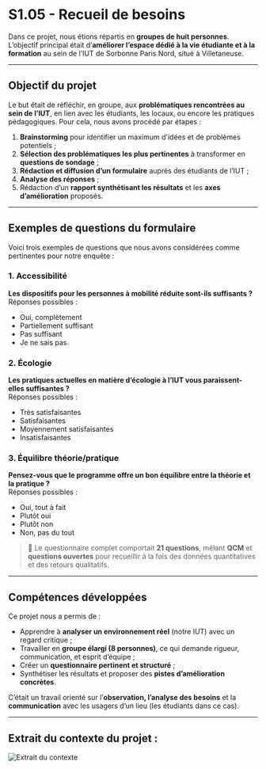 # S1.05 - Recueil de besoins

Dans ce projet, nous étions répartis en **groupes de huit personnes**. L’objectif principal était d’**améliorer l’espace dédié à la vie étudiante et à la formation** au sein de l’IUT de Sorbonne Paris Nord, situé à Villetaneuse.

---

## Objectif du projet

Le but était de réfléchir, en groupe, aux **problématiques rencontrées au sein de l’IUT**, en lien avec les étudiants, les locaux, ou encore les pratiques pédagogiques. Pour cela, nous avons procédé par étapes :

1. **Brainstorming** pour identifier un maximum d'idées et de problèmes potentiels ;
2. **Sélection des problématiques les plus pertinentes** à transformer en **questions de sondage** ;
3. **Rédaction et diffusion d’un formulaire** auprès des étudiants de l’IUT ;
4. **Analyse des réponses** ;
5. Rédaction d’un **rapport synthétisant les résultats** et les **axes d’amélioration** proposés.

---

## Exemples de questions du formulaire

Voici trois exemples de questions que nous avons considérées comme pertinentes pour notre enquête :

### 1. Accessibilité
**Les dispositifs pour les personnes à mobilité réduite sont-ils suffisants ?**  
Réponses possibles :
- Oui, complètement  
- Partiellement suffisant  
- Pas suffisant  
- Je ne sais pas  

### 2. Écologie
**Les pratiques actuelles en matière d’écologie à l’IUT vous paraissent-elles suffisantes ?**  
Réponses possibles :
- Très satisfaisantes  
- Satisfaisantes  
- Moyennement satisfaisantes  
- Insatisfaisantes  

### 3. Équilibre théorie/pratique
**Pensez-vous que le programme offre un bon équilibre entre la théorie et la pratique ?**  
Réponses possibles :
- Oui, tout à fait  
- Plutôt oui  
- Plutôt non  
- Non, pas du tout  

> 🔎 Le questionnaire complet comportait **21 questions**, mêlant **QCM** et **questions ouvertes** pour recueillir à la fois des données quantitatives et des retours qualitatifs.

---

## Compétences développées

Ce projet nous a permis de :

- Apprendre à **analyser un environnement réel** (notre IUT) avec un regard critique ;
- Travailler en **groupe élargi (8 personnes)**, ce qui demande rigueur, communication, et esprit d’équipe ;
- Créer un **questionnaire pertinent et structuré** ;
- Synthétiser les résultats et proposer des **pistes d’amélioration concrètes**.

C’était un travail orienté sur l’**observation, l’analyse des besoins** et la **communication** avec les usagers d’un lieu (les étudiants dans ce cas).

---

## Extrait du contexte du projet :

![Extrait du contexte](https://imgur.com/aSNmlMO.png)
